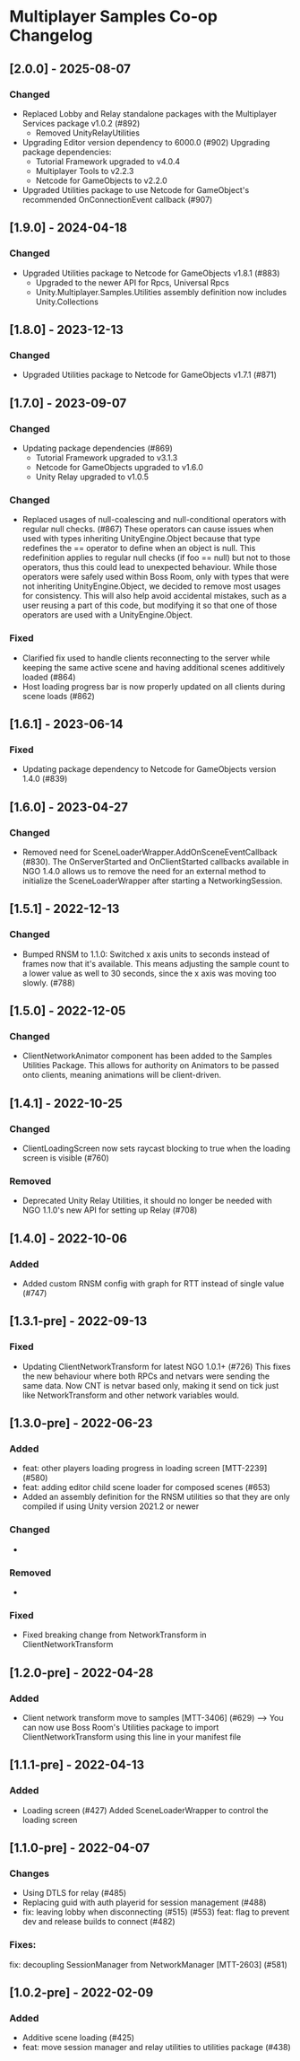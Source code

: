# Multiplayer Samples Co-op Changelog

## [2.0.0] - 2025-08-07

### Changed
* Replaced Lobby and Relay standalone packages with the Multiplayer Services package v1.0.2 (#892)
  * Removed UnityRelayUtilities
* Upgrading Editor version dependency to 6000.0 (#902)
Upgrading package dependencies:
  * Tutorial Framework upgraded to  v4.0.4
  * Multiplayer Tools to v2.2.3
  * Netcode for GameObjects to v2.2.0
* Upgraded Utilities package to use Netcode for GameObject's recommended OnConnectionEvent callback (#907)

## [1.9.0] - 2024-04-18

### Changed
* Upgraded Utilities package to Netcode for GameObjects v1.8.1 (#883)
  * Upgraded to the newer API for Rpcs, Universal Rpcs
  * Unity.Multiplayer.Samples.Utilities assembly definition now includes Unity.Collections

## [1.8.0] - 2023-12-13

### Changed
* Upgraded Utilities package to Netcode for GameObjects v1.7.1 (#871)

## [1.7.0] - 2023-09-07

### Changed
* Updating package dependencies (#869)
  *  Tutorial Framework upgraded to v3.1.3
  *  Netcode for GameObjects upgraded to v1.6.0 
  *  Unity Relay upgraded to v1.0.5

### Changed
* Replaced usages of null-coalescing and null-conditional operators with regular null checks. (#867) These operators can cause issues when used with types inheriting UnityEngine.Object because that type redefines the == operator to define when an object is null. This redefinition applies to regular null checks (if foo == null) but not to those operators, thus this could lead to unexpected behaviour. While those operators were safely used within Boss Room, only with types that were not inheriting UnityEngine.Object, we decided to remove most usages for consistency. This will also help avoid accidental mistakes, such as a user reusing a part of this code, but modifying it so that one of those operators are used with a UnityEngine.Object.

### Fixed
* Clarified fix used to handle clients reconnecting to the server while keeping the same active scene and having additional scenes additively loaded (#864)
* Host loading progress bar is now properly updated on all clients during scene loads (#862)

## [1.6.1] - 2023-06-14

### Fixed
* Updating package dependency to Netcode for GameObjects version 1.4.0 (#839)

## [1.6.0] - 2023-04-27

### Changed
* Removed need for SceneLoaderWrapper.AddOnSceneEventCallback (#830). The OnServerStarted and OnClientStarted callbacks available in NGO 1.4.0 allows us to remove the need for an external method to initialize the SceneLoaderWrapper after starting a NetworkingSession.

## [1.5.1] - 2022-12-13
### Changed
* Bumped RNSM to 1.1.0: Switched x axis units to seconds instead of frames now that it's available. This means adjusting the sample count to a lower value as well to 30 seconds, since the x axis was moving too slowly. (#788)

## [1.5.0] - 2022-12-05

### Changed
* ClientNetworkAnimator component has been added to the Samples Utilities Package. This allows for authority on Animators to be passed onto clients, meaning animations will be client-driven.

## [1.4.1] - 2022-10-25

### Changed
* ClientLoadingScreen now sets raycast blocking to true when the loading screen is visible (#760)

### Removed
* Deprecated Unity Relay Utilities, it should no longer be needed with NGO 1.1.0's new API for setting up Relay (#708)

## [1.4.0] - 2022-10-06

### Added
* Added custom RNSM config with graph for RTT instead of single value (#747)

## [1.3.1-pre] - 2022-09-13

### Fixed
* Updating ClientNetworkTransform for latest NGO 1.0.1+ (#726) This fixes the new behaviour where both RPCs and netvars were sending the same data. Now CNT is netvar based only, making it send on tick just like NetworkTransform and other network variables would.

## [1.3.0-pre] - 2022-06-23

### Added
* feat: other players loading progress in loading screen [MTT-2239] (#580)
* feat: adding editor child scene loader for composed scenes (#653)
* Added an assembly definition for the RNSM utilities so that they are only compiled if using Unity version 2021.2 or newer

### Changed
*
### Removed
*
### Fixed
* Fixed breaking change from NetworkTransform in ClientNetworkTransform
## [1.2.0-pre] - 2022-04-28
### Added
* Client network transform move to samples [MTT-3406] (#629) --> You can now use Boss Room's Utilities package to import ClientNetworkTransform using this line in your manifest file     

## [1.1.1-pre] - 2022-04-13
### Added
* Loading screen (#427) Added SceneLoaderWrapper to control the loading screen

## [1.1.0-pre] - 2022-04-07
### Changes
* Using DTLS for relay (#485)
* Replacing guid with auth playerid for session management (#488)
* fix: leaving lobby when disconnecting (#515) (#553)
feat: flag to prevent dev and release builds to connect (#482)

### Fixes:
fix: decoupling SessionManager from NetworkManager [MTT-2603] (#581)

## [1.0.2-pre] - 2022-02-09
### Added
* Additive scene loading (#425)
* feat: move session manager and relay utilities to utilities package (#438)
